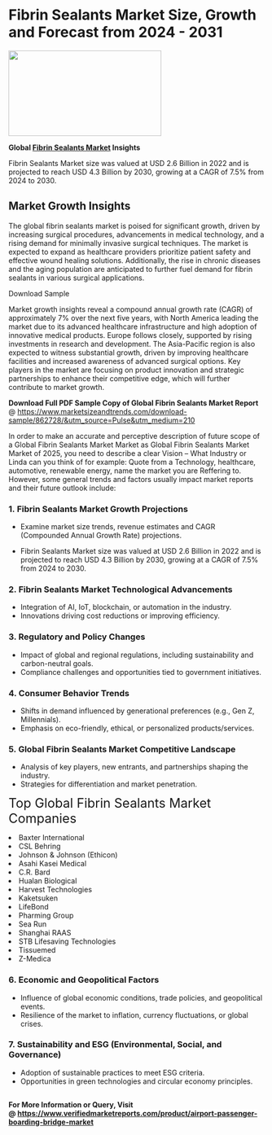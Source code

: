 <H1>Fibrin Sealants Market Size, Growth and Forecast from 2024 - 2031</H1><img class="aligncenter size-medium wp-image-584254" src="https://thirdeyenews.in/wp-content/uploads/2024/09/Global-Market-Research-300x168.jpeg" alt="" width="300" height="168" /><p><strong>Global&nbsp;<a href="https://www.marketsizeandtrends.com/download-sample/862728/&amp;utm_source=Pulse&amp;utm_medium=210">Fibrin Sealants Market</a> Insights</strong></p><p>Fibrin Sealants Market size was valued at USD 2.6 Billion in 2022 and is projected to reach USD 4.3 Billion by 2030, growing at a CAGR of 7.5% from 2024 to 2030.</p><p><h2>Market Growth Insights</h2> <p>The global fibrin sealants market is poised for significant growth, driven by increasing surgical procedures, advancements in medical technology, and a rising demand for minimally invasive surgical techniques. The market is expected to expand as healthcare providers prioritize patient safety and effective wound healing solutions. Additionally, the rise in chronic diseases and the aging population are anticipated to further fuel demand for fibrin sealants in various surgical applications.</p> <p>Download Sample</p> <p>Market growth insights reveal a compound annual growth rate (CAGR) of approximately 7% over the next five years, with North America leading the market due to its advanced healthcare infrastructure and high adoption of innovative medical products. Europe follows closely, supported by rising investments in research and development. The Asia-Pacific region is also expected to witness substantial growth, driven by improving healthcare facilities and increased awareness of advanced surgical options. Key players in the market are focusing on product innovation and strategic partnerships to enhance their competitive edge, which will further contribute to market growth.</p> <p></p><p><span class=""><strong>Download Full PDF Sample Copy of Global Fibrin Sealants Market Report</strong> @ <a href="https://www.marketsizeandtrends.com/download-sample/862728/&amp;utm_source=Pulse&amp;utm_medium=210" target="_blank">https://www.marketsizeandtrends.com/download-sample/862728/&amp;utm_source=Pulse&amp;utm_medium=210</a></span></p><p>In order to make an accurate and perceptive description of future scope of a Global&nbsp;Fibrin Sealants Market Market as Global&nbsp;Fibrin Sealants Market Market of 2025, you need to describe a clear Vision &ndash; What Industry or Linda can you think of for example: Quote from a Technology, healthcare, automotive, renewable energy, name the market you are Reffering to. However, some general trends and factors usually impact market reports and their future outlook include:</p><h3>1.&nbsp;<strong>Fibrin Sealants Market Growth Projections</strong></h3><ul><li>Examine market size trends, revenue estimates and CAGR (Compounded Annual Growth Rate) projections.</li><li><p>Fibrin Sealants Market size was valued at USD 2.6 Billion in 2022 and is projected to reach USD 4.3 Billion by 2030, growing at a CAGR of 7.5% from 2024 to 2030.</p></li></ul><h3>2.&nbsp;<strong>Fibrin Sealants Market Technological Advancements</strong></h3><ul><li>Integration of AI, IoT, blockchain, or automation in the industry.</li><li>Innovations driving cost reductions or improving efficiency.</li></ul><h3>3.&nbsp;<strong>Regulatory and Policy Changes</strong></h3><ul><li>Impact of global and regional regulations, including sustainability and carbon-neutral goals.</li><li>Compliance challenges and opportunities tied to government initiatives.</li></ul><h3>4.&nbsp;<strong>Consumer Behavior Trends</strong></h3><ul><li>Shifts in demand influenced by generational preferences (e.g., Gen Z, Millennials).</li><li>Emphasis on eco-friendly, ethical, or personalized products/services.</li></ul><h3>5.&nbsp;<strong>Global Fibrin Sealants Market Competitive Landscape</strong></h3><ul><li>Analysis of key players, new entrants, and partnerships shaping the industry.</li><li>Strategies for differentiation and market penetration.</li></ul><p data-pm-slice="1 1 []"><span style="color: inherit; font-family: inherit; font-size: 25px;">Top Global Fibrin Sealants Market Companies</span></p><div class="" data-test-id=""><p><li>Baxter International</li><li> CSL Behring</li><li> Johnson & Johnson (Ethicon)</li><li> Asahi Kasei Medical</li><li> C.R. Bard</li><li> Hualan Biological</li><li> Harvest Technologies</li><li> Kaketsuken</li><li> LifeBond</li><li> Pharming Group</li><li> Sea Run</li><li> Shanghai RAAS</li><li> STB Lifesaving Technologies</li><li> Tissuemed</li><li> Z-Medica</li></p></div><h3>6.&nbsp;<strong>Economic and Geopolitical Factors</strong></h3><ul><li>Influence of global economic conditions, trade policies, and geopolitical events.</li><li>Resilience of the market to inflation, currency fluctuations, or global crises.</li></ul><h3>7.&nbsp;<strong>Sustainability and ESG (Environmental, Social, and Governance)</strong></h3><ul><li>Adoption of sustainable practices to meet ESG criteria.</li><li>Opportunities in green technologies and circular economy principles.</li></ul><h2><strong style="font-size: 14px;">For More Information or Query, Visit @&nbsp;</strong><a style="background-color: #ffffff; font-size: 14px;" href="https://www.marketsizeandtrends.com/report/fibrin-sealants-market/" target="_blank">https://www.verifiedmarketreports.com/product/airport-passenger-boarding-bridge-market</a></h2>
